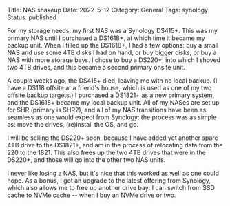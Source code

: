 Title: NAS shakeup
Date: 2022-5-12
Category: General
Tags: synology
Status: published

For my storage needs, my first NAS was a Synology DS415+.  This was my primary NAS
until I purchased a DS1618+, at which time it became my backup unit.  When I filled
up the DS1618+, I had a few options: buy a small NAS and use some 4TB disks I had on hand,
or buy bigger disks, or buy a NAS with more storage bays.  I chose to buy a DS220+, into
which I shoved two 4TB drives, and this became a second primary onsite unit.

A couple weeks ago, the DS415+ died, leaving me with no local backup.  (I have a DS118
offsite at a friend's house, which is used as one of my two offsite backup targets.)
I purchased a DS1821+ as a new primary system, and the DS1618+ became my local backup
unit.  All of my NASes are set up for SHR (primary is SHR2), and all of my NAS transitions
have been as seamless as one would expect from Synology: the process was as simple as:
move the drives, (re)install the OS, and go.

I will be selling the DS220+ soon, because I have added yet another spare 4TB drive to
the DS1821+, and am in the process of relocating data from the 220 to the 1821.  This
also frees up the two 4TB drives that were in the DS220+, and those will go into the
other two NAS units.

I never like losing a NAS, but it's nice that this worked as well as one could hope.
As a bonus, I got an upgrade to the latest offering from Synology, which also allows
me to free up another drive bay: I can switch from SSD cache to NVMe cache -- when I
buy an NVMe drive or two.
